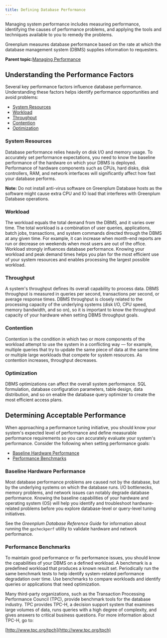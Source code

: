 ```yaml
---
title: Defining Database Performance 
---
```


Managing system performance includes measuring performance, identifying the causes of performance problems, and applying the tools and techniques available to you to remedy the problems.

Greenplum measures database performance based on the rate at which the database management system \(DBMS\) supplies information to requesters.

**Parent topic:**[Managing Performance](partV.html)

## <a id="topic2"></a>Understanding the Performance Factors 

Several key performance factors influence database performance. Understanding these factors helps identify performance opportunities and avoid problems:

-   [System Resources](#topic3)
-   [Workload](#topic4)
-   [Throughput](#topic5)
-   [Contention](#topic6)
-   [Optimization](#topic7)

### <a id="topic3"></a>System Resources 

Database performance relies heavily on disk I/O and memory usage. To accurately set performance expectations, you need to know the baseline performance of the hardware on which your DBMS is deployed. Performance of hardware components such as CPUs, hard disks, disk controllers, RAM, and network interfaces will significantly affect how fast your database performs.

**Note:** Do not install anti-virus software on Greenplum Database hosts as the software might cause extra CPU and IO load that interferes with Greenplum Database operations.

### <a id="topic4"></a>Workload 

The workload equals the total demand from the DBMS, and it varies over time. The total workload is a combination of user queries, applications, batch jobs, transactions, and system commands directed through the DBMS at any given time. For example, it can increase when month-end reports are run or decrease on weekends when most users are out of the office. Workload strongly influences database performance. Knowing your workload and peak demand times helps you plan for the most efficient use of your system resources and enables processing the largest possible workload.

### <a id="topic5"></a>Throughput 

A system's throughput defines its overall capability to process data. DBMS throughput is measured in queries per second, transactions per second, or average response times. DBMS throughput is closely related to the processing capacity of the underlying systems \(disk I/O, CPU speed, memory bandwidth, and so on\), so it is important to know the throughput capacity of your hardware when setting DBMS throughput goals.

### <a id="topic6"></a>Contention 

Contention is the condition in which two or more components of the workload attempt to use the system in a conflicting way — for example, multiple queries that try to update the same piece of data at the same time or multiple large workloads that compete for system resources. As contention increases, throughput decreases.

### <a id="topic7"></a>Optimization 

DBMS optimizations can affect the overall system performance. SQL formulation, database configuration parameters, table design, data distribution, and so on enable the database query optimizer to create the most efficient access plans.

## <a id="topic8"></a>Determining Acceptable Performance 

When approaching a performance tuning initiative, you should know your system's expected level of performance and define measurable performance requirements so you can accurately evaluate your system's performance. Consider the following when setting performance goals:

-   [Baseline Hardware Performance](#topic9)
-   [Performance Benchmarks](#topic10)

### <a id="topic9"></a>Baseline Hardware Performance 

Most database performance problems are caused not by the database, but by the underlying systems on which the database runs. I/O bottlenecks, memory problems, and network issues can notably degrade database performance. Knowing the baseline capabilities of your hardware and operating system \(OS\) will help you identify and troubleshoot hardware-related problems before you explore database-level or query-level tuning initiatives.

See the *Greenplum Database Reference Guide* for information about running the `gpcheckperf` utility to validate hardware and network performance.

### <a id="topic10"></a>Performance Benchmarks 

To maintain good performance or fix performance issues, you should know the capabilities of your DBMS on a defined workload. A benchmark is a predefined workload that produces a known result set. Periodically run the same benchmark tests to help identify system-related performance degradation over time. Use benchmarks to compare workloads and identify queries or applications that need optimization.

Many third-party organizations, such as the Transaction Processing Performance Council \(TPC\), provide benchmark tools for the database industry. TPC provides TPC-H, a decision support system that examines large volumes of data, runs queries with a high degree of complexity, and gives answers to critical business questions. For more information about TPC-H, go to:

[http://www.tpc.org/tpch](http://www.tpc.org/tpch)

